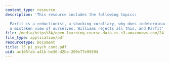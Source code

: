 ```yaml
---
content_type: resource
description: 'This resource includes the following topics:

  Parfit is a reductionist, a shocking corollary, why does indeterminacy follow?,
  a mistaken view of ourselves, Williams rejects all this, and Parfit''s reply.'
file: /media/https%3A/open-learning-course-data-rc.s3.amazonaws.com/24-03-relativism-reason-and-reality-spring-2005/ac105faba41bbe36d2be200e77e99594_l5_pi_psych_cont.pdf
file_type: application/pdf
resourcetype: Document
title: l5_pi_psych_cont.pdf
uid: ac105fab-a41b-be36-d2be-200e77e99594
---
```

